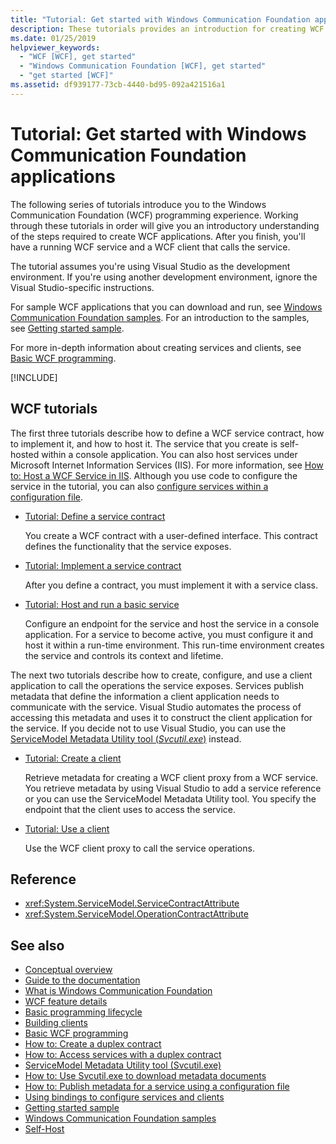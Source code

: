 ```yaml
---
title: "Tutorial: Get started with Windows Communication Foundation applications"
description: These tutorials provides an introduction for creating WCF applications. 
ms.date: 01/25/2019
helpviewer_keywords:
  - "WCF [WCF], get started"
  - "Windows Communication Foundation [WCF], get started"
  - "get started [WCF]"
ms.assetid: df939177-73cb-4440-bd95-092a421516a1
---
```

# Tutorial: Get started with Windows Communication Foundation applications

The following series of tutorials introduce you to the Windows Communication Foundation (WCF) programming experience. Working through these tutorials in order will give you an introductory understanding of the steps required to create WCF applications. After you finish, you'll have a running WCF service and a WCF client that calls the service.

The tutorial assumes you're using Visual Studio as the development environment. If you're using another development environment, ignore the Visual Studio-specific instructions.

For sample WCF applications that you can download and run, see [Windows Communication Foundation samples](samples/index.md). For an introduction to the samples, see [Getting started sample](samples/getting-started-sample.md).

For more in-depth information about creating services and clients, see [Basic WCF programming](basic-wcf-programming.md).

[!INCLUDE[](~/includes/wcf_grpc_heading.md)]

## WCF tutorials

The first three tutorials describe how to define a WCF service contract, how to implement it, and how to host it. The service that you create is self-hosted within a console application. You can also host services under Microsoft Internet Information Services (IIS). For more information, see [How to: Host a WCF Service in IIS](feature-details/how-to-host-a-wcf-service-in-iis.md). Although you use code to configure the service in the tutorial, you can also [configure services within a configuration file](configuring-services-using-configuration-files.md).

- [Tutorial: Define a service contract](how-to-define-a-wcf-service-contract.md)

    You create a WCF contract with a user-defined interface. This contract defines the functionality that the service exposes.

- [Tutorial: Implement a service contract](how-to-implement-a-wcf-contract.md)

    After you define a contract, you must implement it with a service class.

- [Tutorial: Host and run a basic service](how-to-host-and-run-a-basic-wcf-service.md)

    Configure an endpoint for the service and host the service in a console application. For a service to become active, you must configure it and host it within a run-time environment. This run-time environment creates the service and controls its context and lifetime.

The next two tutorials describe how to create, configure, and use a client application to call the operations the service exposes. Services publish metadata that define the information a client application needs to communicate with the service. Visual Studio automates the process of accessing this metadata and uses it to construct the client application for the service. If you decide not to use Visual Studio, you can use the [ServiceModel Metadata Utility tool (*Svcutil.exe*)](servicemodel-metadata-utility-tool-svcutil-exe.md) instead.

- [Tutorial: Create a client](how-to-create-a-wcf-client.md)

    Retrieve metadata for creating a WCF client proxy from a WCF service. You retrieve metadata by using Visual Studio to add a service reference or you can use the ServiceModel Metadata Utility tool. You specify the endpoint that the client uses to access the service.

- [Tutorial: Use a client](how-to-use-a-wcf-client.md)

    Use the WCF client proxy to call the service operations.

## Reference

- <xref:System.ServiceModel.ServiceContractAttribute>
- <xref:System.ServiceModel.OperationContractAttribute>

## See also

- [Conceptual overview](conceptual-overview.md)
- [Guide to the documentation](guide-to-the-documentation.md)
- [What is Windows Communication Foundation](whats-wcf.md)
- [WCF feature details](feature-details/index.md)
- [Basic programming lifecycle](basic-programming-lifecycle.md)
- [Building clients](building-clients.md)
- [Basic WCF programming](basic-wcf-programming.md)
- [How to: Create a duplex contract](feature-details/how-to-create-a-duplex-contract.md)
- [How to: Access services with a duplex contract](feature-details/how-to-access-services-with-a-duplex-contract.md)
- [ServiceModel Metadata Utility tool (Svcutil.exe)](servicemodel-metadata-utility-tool-svcutil-exe.md)
- [How to: Use Svcutil.exe to download metadata documents](feature-details/how-to-use-svcutil-exe-to-download-metadata-documents.md)
- [How to: Publish metadata for a service using a configuration file](feature-details/how-to-publish-metadata-for-a-service-using-a-configuration-file.md)
- [Using bindings to configure services and clients](using-bindings-to-configure-services-and-clients.md)
- [Getting started sample](samples/getting-started-sample.md)
- [Windows Communication Foundation samples](samples/index.md)
- [Self-Host](samples/self-host.md)
